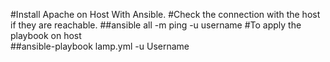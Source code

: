 #Install Apache on Host With Ansible.
#Check the connection with the host if they are reachable.
##ansible all -m ping -u username 
#To apply the playbook on host  
##ansible-playbook lamp.yml -u Username 
